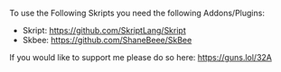 To use the Following Skripts you need the following Addons/Plugins:
 - Skript: https://github.com/SkriptLang/Skript
 - Skbee: https://github.com/ShaneBeee/SkBee


If you would like to support me please do so here:
https://guns.lol/32A
